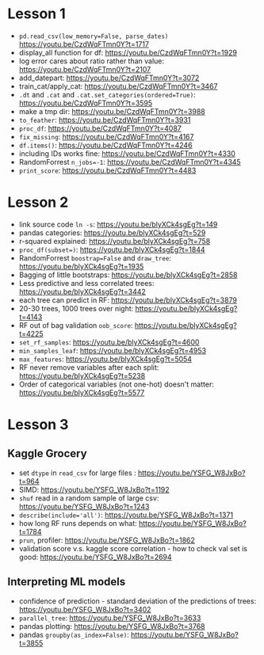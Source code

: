 # Lesson 1
- `pd.read_csv(low_memory=False, parse_dates)` https://youtu.be/CzdWqFTmn0Y?t=1717
- display_all function for df: https://youtu.be/CzdWqFTmn0Y?t=1929
- log error cares about ratio rather than value: https://youtu.be/CzdWqFTmn0Y?t=2107
- add_datepart: https://youtu.be/CzdWqFTmn0Y?t=3072
- train_cat/apply_cat: https://youtu.be/CzdWqFTmn0Y?t=3467
- `.dt` and `.cat` and `.cat.set_categories(ordered=True)`: https://youtu.be/CzdWqFTmn0Y?t=3595
- make a tmp dir: https://youtu.be/CzdWqFTmn0Y?t=3988
- `to_feather`: https://youtu.be/CzdWqFTmn0Y?t=3931
- `proc_df`: https://youtu.be/CzdWqFTmn0Y?t=4087
- `fix_missing`: https://youtu.be/CzdWqFTmn0Y?t=4167
- `df.items()`: https://youtu.be/CzdWqFTmn0Y?t=4246
- including IDs works fine: https://youtu.be/CzdWqFTmn0Y?t=4330
- RandomForrest `n_jobs=-1`: https://youtu.be/CzdWqFTmn0Y?t=4345
- `print_score`: https://youtu.be/CzdWqFTmn0Y?t=4483

# Lesson 2
- link source code `ln -s`: https://youtu.be/blyXCk4sgEg?t=149
- pandas categories: https://youtu.be/blyXCk4sgEg?t=529
- r-squared explained: https://youtu.be/blyXCk4sgEg?t=758
- `proc_df(subset=)`: https://youtu.be/blyXCk4sgEg?t=1844
- RandomForrest `boostrap=False` and `draw_tree`: https://youtu.be/blyXCk4sgEg?t=1935
- Bagging of little bootstraps: https://youtu.be/blyXCk4sgEg?t=2858
- Less predictive and less correlated trees: https://youtu.be/blyXCk4sgEg?t=3442
- each tree can predict in RF: https://youtu.be/blyXCk4sgEg?t=3879
- 20-30 trees, 1000 trees over night: https://youtu.be/blyXCk4sgEg?t=4143
- RF out of bag validation `oob_score`: https://youtu.be/blyXCk4sgEg?t=4225
- `set_rf_samples`: https://youtu.be/blyXCk4sgEg?t=4600
- `min_samples_leaf`: https://youtu.be/blyXCk4sgEg?t=4953
- `max_features`: https://youtu.be/blyXCk4sgEg?t=5054
- RF never remove variables after each split: https://youtu.be/blyXCk4sgEg?t=5238
- Order of categorical variables (not one-hot) doesn't matter: https://youtu.be/blyXCk4sgEg?t=5577

# Lesson 3
## Kaggle Grocery
- set `dtype` in `read_csv` for large files : https://youtu.be/YSFG_W8JxBo?t=964
- SIMD: https://youtu.be/YSFG_W8JxBo?t=1192
- `shuf` read in a random sample of large csv: https://youtu.be/YSFG_W8JxBo?t=1243
- `describe(include='all')`: https://youtu.be/YSFG_W8JxBo?t=1371
- how long RF runs depends on what: https://youtu.be/YSFG_W8JxBo?t=1784
- `prun`, profiler: https://youtu.be/YSFG_W8JxBo?t=1862
- validation score v.s. kaggle score correlation - how to check val set is good: https://youtu.be/YSFG_W8JxBo?t=2694
## Interpreting ML models
- confidence of prediction - standard deviation of the predictions of trees: https://youtu.be/YSFG_W8JxBo?t=3402
- `parallel_tree`: https://youtu.be/YSFG_W8JxBo?t=3633
- pandas plotting: https://youtu.be/YSFG_W8JxBo?t=3768
- pandas `groupby(as_index=False)`: https://youtu.be/YSFG_W8JxBo?t=3855




